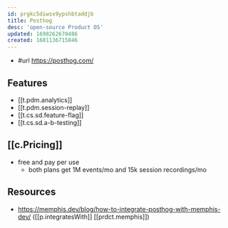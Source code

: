 ```yaml
---
id: prgkc5diwsx9ypshbtaddjb
title: Posthog
desc: 'open-source Product OS'
updated: 1698262670486
created: 1681136715846
---
```


- #url https://posthog.com/

## Features

- [[t.pdm.analytics]]
- [[t.pdm.session-replay]]
- [[t.cs.sd.feature-flag]]
- [[t.cs.sd.a-b-testing]]

## [[c.Pricing]]

- free and pay per use
  - both plans get 1M events/mo and 15k session recordings/mo

## Resources

- https://memphis.dev/blog/how-to-integrate-posthog-with-memphis-dev/ ([[p.integratesWith]] [[prdct.memphis]])